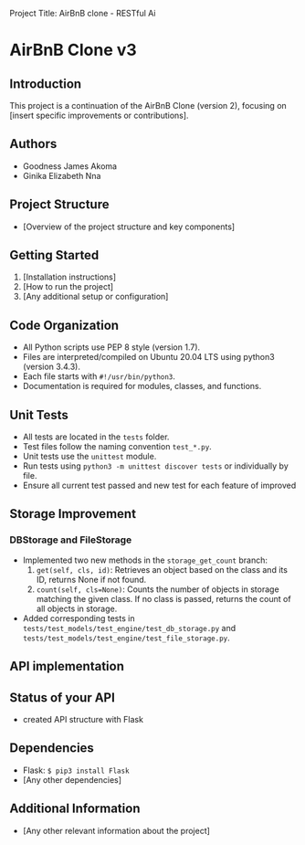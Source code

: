 Project Title: AirBnB clone - RESTful Ai

# AirBnB Clone v3

## Introduction
This project is a continuation of the AirBnB Clone (version 2), focusing on [insert specific improvements or contributions].

## Authors
- Goodness James Akoma
- Ginika Elizabeth Nna

## Project Structure
- [Overview of the project structure and key components]

## Getting Started
1. [Installation instructions]
2. [How to run the project]
3. [Any additional setup or configuration]

## Code Organization
- All Python scripts use PEP 8 style (version 1.7).
- Files are interpreted/compiled on Ubuntu 20.04 LTS using python3 (version 3.4.3).
- Each file starts with `#!/usr/bin/python3`.
- Documentation is required for modules, classes, and functions.

## Unit Tests
- All tests are located in the `tests` folder.
- Test files follow the naming convention `test_*.py`.
- Unit tests use the `unittest` module.
- Run tests using `python3 -m unittest discover tests` or individually by file.
- Ensure all current test passed and new test for each feature of improved

## Storage Improvement
### DBStorage and FileStorage
- Implemented two new methods in the `storage_get_count` branch:
  1. `get(self, cls, id)`: Retrieves an object based on the class and its ID, returns None if not found.
  2. `count(self, cls=None)`: Counts the number of objects in storage matching the given class. If no class is passed, returns the count of all objects in storage.
- Added corresponding tests in `tests/test_models/test_engine/test_db_storage.py` and `tests/test_models/test_engine/test_file_storage.py`.

## API implementation
## Status of your API
- created API structure with Flask

## Dependencies
- Flask: `$ pip3 install Flask`
- [Any other dependencies]

## Additional Information
- [Any other relevant information about the project]


